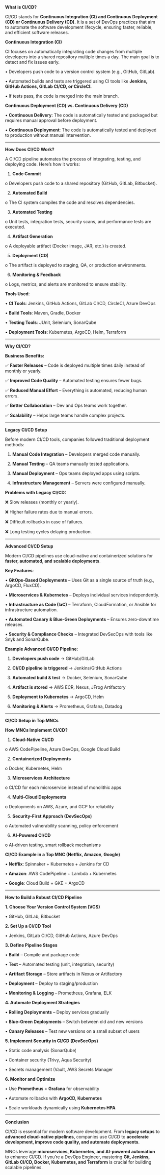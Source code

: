 **What is CI/CD?**

CI/CD stands for **Continuous Integration (CI) and Continuous Deployment (CD) or Continuous Delivery (CD)**. It is a set of DevOps practices that aim to automate the software development lifecycle, ensuring faster, reliable, and efficient software releases.

**Continuous Integration (CI)**

CI focuses on automatically integrating code changes from multiple developers into a shared repository multiple times a day. The main goal is to detect and fix issues early.

• Developers push code to a version control system (e.g., GitHub, GitLab).

• Automated builds and tests are triggered using CI tools like **Jenkins, GitHub Actions, GitLab CI/CD, or CircleCI.**

• If tests pass, the code is merged into the main branch.

**Continuous Deployment (CD) vs. Continuous Delivery (CD)**

  • **Continuous Delivery**: The code is automatically tested and packaged but requires manual approval before deployment.

  • **Continuous Deployment**: The code is automatically tested and deployed to production without manual intervention.

---

**How Does CI/CD Work?**

A CI/CD pipeline automates the process of integrating, testing, and deploying code. Here’s how it works:

1.	**Code Commit**

o	Developers push code to a shared repository (GitHub, GitLab, Bitbucket).

2.	**Automated Build**

o	The CI system compiles the code and resolves dependencies.

3.	**Automated Testing**

o	Unit tests, integration tests, security scans, and performance tests are executed.

4.	**Artifact Generation**

o	A deployable artifact (Docker image, JAR, etc.) is created.

5.	**Deployment (CD)**

o	The artifact is deployed to staging, QA, or production environments.

6.	**Monitoring & Feedback**

o	Logs, metrics, and alerts are monitored to ensure stability.

**Tools Used**:

•	**CI Tools**: Jenkins, GitHub Actions, GitLab CI/CD, CircleCI, Azure DevOps

•	**Build Tools**: Maven, Gradle, Docker

•	**Testing Tools**: JUnit, Selenium, SonarQube

•	**Deployment Tools**: Kubernetes, ArgoCD, Helm, Terraform

---

**Why CI/CD?**

**Business Benefits:**

✅ **Faster Releases** – Code is deployed multiple times daily instead of monthly or yearly.

✅ **Improved Code Quality** – Automated testing ensures fewer bugs.
  
✅ **Reduced Manual Effort** – Everything is automated, reducing human errors.
  
✅ **Better Collaboration** – Dev and Ops teams work together.
  
✅ **Scalability** – Helps large teams handle complex projects.

---

**Legacy CI/CD Setup**

Before modern CI/CD tools, companies followed traditional deployment methods:

1.	**Manual Code Integration** – Developers merged code manually.
  
2.	**Manual Testing** – QA teams manually tested applications.
  
3.	**Manual Deployment** – Ops teams deployed apps using scripts.
	
4.	**Infrastructure Management** – Servers were configured manually.

**Problems with Legacy CI/CD:**

❌ Slow releases (monthly or yearly).

❌ Higher failure rates due to manual errors.

❌ Difficult rollbacks in case of failures.

❌ Long testing cycles delaying production.

---

**Advanced CI/CD Setup**

Modern CI/CD pipelines use cloud-native and containerized solutions for **faster, automated, and scalable deployments**.

**Key Features**:

•	**GitOps-Based Deployments** – Uses Git as a single source of truth (e.g., ArgoCD, FluxCD).

•	**Microservices & Kubernetes** – Deploys individual services independently.

•	**Infrastructure as Code (IaC)** – Terraform, CloudFormation, or Ansible for infrastructure automation.

•	**Automated Canary & Blue-Green Deployments** – Ensures zero-downtime releases.

•	**Security & Compliance Checks** – Integrated DevSecOps with tools like Snyk and SonarQube.

**Example Advanced CI/CD Pipeline**:

1.	**Developers push code** → GitHub/GitLab

2.	**CI/CD pipeline is triggered** → Jenkins/GitHub Actions
  
3.	**Automated build & test** → Docker, Selenium, SonarQube
  
4.	**Artifact is stored** → AWS ECR, Nexus, JFrog Artifactory

5.	**Deployment to Kubernetes** → ArgoCD, Helm

6.	**Monitoring & Alerts** → Prometheus, Grafana, Datadog

---

**CI/CD Setup in Top MNCs**

**How MNCs Implement CI/CD?**

1.	**Cloud-Native CI/CD**

o	AWS CodePipeline, Azure DevOps, Google Cloud Build

2.	**Containerized Deployments**

o	Docker, Kubernetes, Helm

3.	**Microservices Architecture**

o	CI/CD for each microservice instead of monolithic apps

4.	**Multi-Cloud Deployments**

o	Deployments on AWS, Azure, and GCP for reliability

5.	**Security-First Approach (DevSecOps)**

o	Automated vulnerability scanning, policy enforcement

6.	**AI-Powered CI/CD**

o	AI-driven testing, smart rollback mechanisms

**CI/CD Example in a Top MNC (Netflix, Amazon, Google)**

•	**Netflix**: Spinnaker + Kubernetes + Jenkins for CD

•	**Amazon**: AWS CodePipeline + Lambda + Kubernetes

•	**Google**: Cloud Build + GKE + ArgoCD

---

**How to Build a Robust CI/CD Pipeline**

**1. Choose Your Version Control System (VCS)**

•	GitHub, GitLab, Bitbucket

**2. Set Up a CI/CD Tool**

•	Jenkins, GitLab CI/CD, GitHub Actions, Azure DevOps

**3. Define Pipeline Stages**

•	**Build** – Compile and package code

•	**Test** – Automated testing (unit, integration, security)

•	**Artifact Storage** – Store artifacts in Nexus or Artifactory

•	**Deployment** – Deploy to staging/production

•	**Monitoring & Logging** – Prometheus, Grafana, ELK

**4. Automate Deployment Strategies**

•	**Rolling Deployments** – Deploy services gradually

•	**Blue-Green Deployments** – Switch between old and new versions

•	**Canary Releases** – Test new versions on a small subset of users

**5. Implement Security in CI/CD (DevSecOps)**

•	Static code analysis (SonarQube)

•	Container security (Trivy, Aqua Security)

•	Secrets management (Vault, AWS Secrets Manager

**6. Monitor and Optimize**

•	Use **Prometheus + Grafana** for observability

•	Automate rollbacks with **ArgoCD, Kubernetes**

•	Scale workloads dynamically using **Kubernetes HPA**

---

**Conclusion**

CI/CD is essential for modern software development. From **legacy setups** to **advanced cloud-native pipelines**, companies use CI/CD to **accelerate development, improve code quality, and automate deployments**.

MNCs leverage **microservices, Kubernetes, and AI-powered automation** to enhance CI/CD. If you’re a DevOps Engineer, mastering **Git, Jenkins, GitLab CI/CD, Docker, Kubernetes, and Terraform** is crucial for building scalable pipelines.

